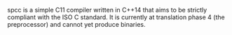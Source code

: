 spcc is a simple C11 compiler written in C++14 that aims to be strictly
compliant with the ISO C standard. It is currently at translation phase 4
(the preprocessor) and cannot yet produce binaries.

